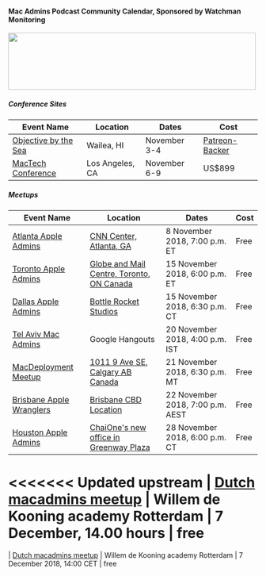 #### Mac Admins Podcast Community Calendar, Sponsored by Watchman Monitoring

[<img src="https://podcast.macadmins.org/wp-content/uploads/2017/06/Watchman-Monitoring-logo-blue.png" alt="" width="500" height="115" />](https://www.watchmanmonitoring.com)

##### Conference Sites

| Event Name | Location | Dates | Cost |
|------------|----------|-------|------|
| [Objective by the Sea](https://objectivebythesea.com) | Wailea, HI | November 3-4 | [Patreon-Backer](https://objectivebythesea.com/attending.html) |
| [MacTech Conference](https://conference.mactech.com) | Los Angeles, CA | November 6-9 | US$899 |

##### Meetups

| Event Name | Location | Dates | Cost |
|------------|----------|-------|------|
| [Atlanta Apple Admins](https://www.meetup.com/Atlanta-Apple-Admins/) | [CNN Center, Atlanta, GA](http://maps.apple.com/?address=115,Centenial+Olympic+Park+DR+NW,Atlanta,Georgia) | 8 November 2018, 7:00 p.m. ET | Free |
| [Toronto Apple Admins](https://torontomacadminsgroup.github.io/) | [Globe and Mail Centre, Toronto, ON Canada](https://goo.gl/maps/57GRKLNha4N2) | 15 November 2018, 6:00 p.m. ET | Free |
| [Dallas Apple Admins](https://dallasappleadmins.org/) | [Bottle Rocket Studios](https://goo.gl/maps/F956UvYNby22) | 15 November 2018, 6:30 p.m. CT | Free |
| [Tel Aviv Mac Admins](https://www.meetup.com/MacAdmins-TLV/) | Google Hangouts | 20 November 2018, 4:00 p.m. IST | Free |
| [MacDeployment Meetup](http://macdeployment.ca) | [1011 9 Ave SE, Calgary AB Canada](https://maps.apple.com/?address=300-1011%209%20Ave%20SE\,%20Calgary%20AB%20T2G%200H7\,%20Canada&auid=12366087821488838832&ll=51.042549\,-114.038709&lsp=9902&q=Critical%20Mass) | 21 November 2018, 6:30 p.m. MT | Free |
| [Brisbane Apple Wranglers](https://meetup.com/Brisbane-Apple-Wranglers) | [Brisbane CBD Location](https://baw-nov-18.eventbrite.com.au) | 22 November 2018, 7:00 p.m. AEST | Free |
| [Houston Apple Admins](https://houstonappleadmins.org) | [ChaiOne's new office in Greenway Plaza](https://goo.gl/maps/vyDDcBAKSAw) | 28 November 2018, 6:00 p.m. CT | Free |
<<<<<<< Updated upstream
| [Dutch macadmins meetup](https://forms.office.com/Pages/DesignPage.aspx?origin=shell#FormId=zrpvyrp8U02GgaBihPf_Rlr_gAkGtJlCv-tDymSeBa5UQ0NaQkNDVjNPU0kyUjBMR1M4UjBTU1IySS4u) | Willem de Kooning academy Rotterdam | 7 December, 14.00 hours | free
=======
| [Dutch macadmins meetup](https://forms.office.com/Pages/DesignPage.aspx?origin=shell#FormId=zrpvyrp8U02GgaBihPf_Rlr_gAkGtJlCv-tDymSeBa5UQ0NaQkNDVjNPU0kyUjBMR1M4UjBTU1IySS4u) | Willem de Kooning academy Rotterdam | 7 December 2018, 14:00 CET | free
